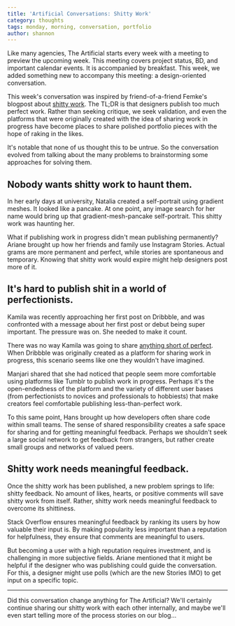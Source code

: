 ```yaml
---
title: 'Artificial Conversations: Shitty Work'
category: thoughts
tags: monday, morning, conversation, portfolio
author: shannon
---
```


Like many agencies, The Artificial starts every week with a meeting to preview the upcoming week. This meeting covers project status, BD, and important calendar events. It is accompanied by breakfast. This week, we added something new to accompany this meeting: a design-oriented conversation.

This week's conversation was inspired by friend-of-a-friend Femke's blogpost about [shitty work](https://femke.co.nz/articles/shitty). The TL;DR is that designers publish too much perfect work. Rather than seeking critique, we seek validation, and even the platforms that were originally created with the idea of sharing work in progress have become places to share polished portfolio pieces with the hope of raking in the likes.

It's notable that none of us thought this to be untrue. So the conversation evolved from talking about the many problems to brainstorming some approaches for solving them.

## Nobody wants shitty work to haunt them.
In her early days at university, Natalia created a self-portrait using gradient meshes. It looked like a pancake. At one point, any image search for her name would bring up that gradient-mesh-pancake self-portrait. This shitty work was haunting her.

What if publishing work in progress didn't mean publishing permanently? Ariane brought up how her friends and family use Instagram Stories. Actual grams are more permanent and perfect, while stories are spontaneous and temporary. Knowing that shitty work would expire might help designers post more of it.

##  It's hard to publish shit in a world of perfectionists.
Kamila was recently approaching her first post on Dribbble, and was confronted with a message about her first post or debut being super important. The pressure was on. She needed to make it count.

There was no way Kamila was going to share [anything short of perfect](https://dribbble.com/shots/4178983-Science-and-Fiction). When Dribbble was originally created as a platform for sharing work in progress, this scenario seems like one they wouldn't have imagined.

Manjari shared that she had noticed that people seem more comfortable using platforms like Tumblr to publish work in progress. Perhaps it's the open-endedness of the platform and the variety of different user bases (from perfectionists to novices and professionals to hobbiests) that make creators feel comfortable publishing less-than-perfect work.

To this same point, Hans brought up how developers often share code within small teams. The sense of shared responsibility creates a safe space for sharing and for getting meaningful feedback. Perhaps we shouldn't seek a large social network to get feedback from strangers, but rather create small groups and networks of valued peers.

## Shitty work needs meaningful feedback.
Once the shitty work has been published, a new problem springs to life: shitty feedback. No amount of likes, hearts, or positive comments will save shitty work from itself. Rather, shitty work needs meaningful feedback to overcome its shittiness.

Stack Overflow ensures meaningful feedback by ranking its users by how valuable their input is. By making popularity less important than a reputation for helpfulness, they ensure that comments are meaningful to users.

But becoming a user with a high reputation requires investment, and is challenging in more subjective fields. Ariane mentioned that it might be helpful if the designer who was publishing could guide the conversation. For this, a designer might use polls (which are the new Stories IMO) to get input on a specific topic.

---

Did this conversation change anything for The Artificial? We'll certainly continue sharing our shitty work with each other internally, and maybe we'll even start telling more of the process stories on our blog…
